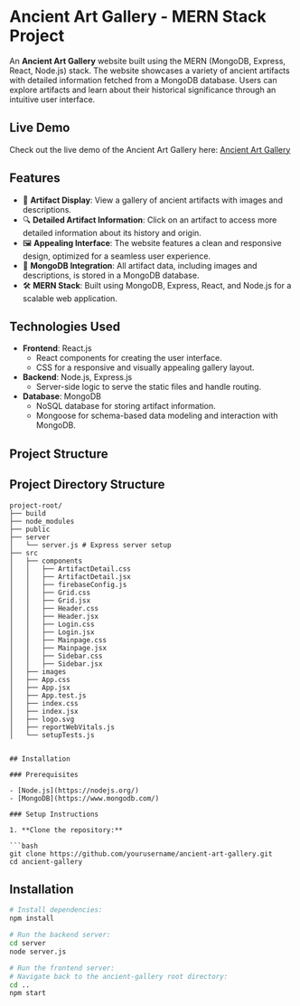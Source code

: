 # Ancient Art Gallery - MERN Stack Project

An **Ancient Art Gallery** website built using the MERN (MongoDB, Express, React, Node.js) stack. The website showcases a variety of ancient artifacts with detailed information fetched from a MongoDB database. Users can explore artifacts and learn about their historical significance through an intuitive user interface.

## Live Demo

Check out the live demo of the Ancient Art Gallery here: [Ancient Art Gallery](https://sundar2k4.github.io/ancient-gallery/)

## Features

- 📜 **Artifact Display**: View a gallery of ancient artifacts with images and descriptions.
- 🔍 **Detailed Artifact Information**: Click on an artifact to access more detailed information about its history and origin.
- 🖼️ **Appealing Interface**: The website features a clean and responsive design, optimized for a seamless user experience.
- 💾 **MongoDB Integration**: All artifact data, including images and descriptions, is stored in a MongoDB database.
- 🛠️ **MERN Stack**: Built using MongoDB, Express, React, and Node.js for a scalable web application.

## Technologies Used

- **Frontend**: React.js
  - React components for creating the user interface.
  - CSS for a responsive and visually appealing gallery layout.
- **Backend**: Node.js, Express.js
  - Server-side logic to serve the static files and handle routing.
- **Database**: MongoDB
  - NoSQL database for storing artifact information.
  - Mongoose for schema-based data modeling and interaction with MongoDB.

## Project Structure

## Project Directory Structure

````plaintext
project-root/
├── build
├── node_modules
├── public
├── server
│   └── server.js # Express server setup
├── src
│   ├── components
│   │   ├── ArtifactDetail.css
│   │   ├── ArtifactDetail.jsx
│   │   ├── firebaseConfig.js
│   │   ├── Grid.css
│   │   ├── Grid.jsx
│   │   ├── Header.css
│   │   ├── Header.jsx
│   │   ├── Login.css
│   │   ├── Login.jsx
│   │   ├── Mainpage.css
│   │   ├── Mainpage.jsx
│   │   ├── Sidebar.css
│   │   ├── Sidebar.jsx
│   ├── images
│   ├── App.css
│   ├── App.jsx
│   ├── App.test.js
│   ├── index.css
│   ├── index.jsx
│   ├── logo.svg
│   ├── reportWebVitals.js
│   └── setupTests.js


## Installation

### Prerequisites

- [Node.js](https://nodejs.org/)
- [MongoDB](https://www.mongodb.com/)

### Setup Instructions

1. **Clone the repository:**

```bash
git clone https://github.com/yourusername/ancient-art-gallery.git
cd ancient-gallery

````

## Installation

```bash
# Install dependencies:
npm install

# Run the backend server:
cd server
node server.js

# Run the frontend server:
# Navigate back to the ancient-gallery root directory:
cd ..
npm start
```
